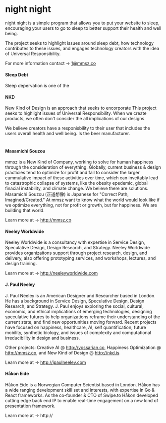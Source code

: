 # night night
night night is a simple program that allows you to put your website to sleep, encouraging your users to go to sleep to better support their health and well being.

The project seeks to highlight issues around sleep debt, how technology contributes to these issues, and engages technology creators with the idea of Universal Responsibility.

For more information contact → 1@mmsz.co

#### Sleep Debt
Sleep depervation is one of the 


#### NKD

New Kind of Design is an approach that seeks to encorporate This project seeks to highlight issues of Universal Responsibility. When we create products, we often don't consider the all implications of our designs. 

We believe creators have a responisbility to their user that includes the users overall health and well being. Is the beer manufacturer.

#

#### Masamichi Souzou

mmsz is a New Kind of Company, working to solve for human happiness through the consideration of everything. Globally, current business & design practicies tend to optimize for profit and fail to consider the larger cummulative impact of these activities over time, which can inveitably lead to catastrophic collapse of systems, like the obesity epedemic, global finacial instability, and climate change. We believe there are solutions. Masamichi Souzou (正道想像) is Japanese for "Correct Path, Imagined/Created." At mmsz want to know what the world would look like if we optimize everything, not for profit or growth, but for happiness. We are building that world.

Learn more at → http://mmsz.co


#### Neeley Worldwide

Neeley Worldwide is a consultancy with expertise in Service Design, Speculative Design, Design Research, and Strategy. Neeley Worldwide provides organizaitons support through project research, design, and delivery, also offering prototyping services, and workshops, lectures, and design training. 

Learn more at → http://neeleyworldwide.com


#### J. Paul Neeley

J. Paul Neeley is an American Designer and Researcher based in London. He has a background in Service Design, Speculative Design, Design Research, and Strategy. J. Paul enjoys exploring the social, cultural, economic, and ethical implications of emerging technologies, designing speculative futures to help organizations reframe their understanding of the current state, and find new opportunities moving forward. Recent projects have focused on happiness, healthcare, AI, self quantification, future mobility, synthetic biology, and issues of complexity and computational irreducibility in design and business. 

Other projects: Creative AI @ http://yossarian.co, Happiness Optimization @ http://mmsz.co, and New Kind of Design @ http://nkd.is

Learn more at → http://jpaulneeley.com


#### Håkon Eide

Håkon Eide is a Norwegian Computer Scientist based in London. Håkon has a wide ranging development skill set and interests, with expertise in Go & React frameworks. As the co-founder & CTO of Swipe.to Håkon developed cutting edge back end IP to enable real-time engagement on a new kind of presentation framework. 

Learn more at → http://


